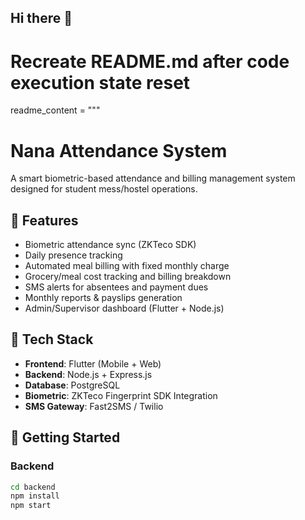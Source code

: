 ## Hi there 👋

<!--
**Arman023053/Arman023053** is a ✨ _special_ ✨ repository because its `README.md` (this file) appears on your GitHub profile.

Here are some ideas to get you started:

- 🔭 I’m currently working on ...
- 🌱 I’m currently learning ...
- 👯 I’m looking to collaborate on ...
- 🤔 I’m looking for help with ...
- 💬 Ask me about ...
- 📫 How to reach me: ...
- 😄 Pronouns: ...
- ⚡ Fun fact: ...
-->
# Recreate README.md after code execution state reset
readme_content = """
# Nana Attendance System

A smart biometric-based attendance and billing management system designed for student mess/hostel operations.

## 🔧 Features

- Biometric attendance sync (ZKTeco SDK)
- Daily presence tracking
- Automated meal billing with fixed monthly charge
- Grocery/meal cost tracking and billing breakdown
- SMS alerts for absentees and payment dues
- Monthly reports & payslips generation
- Admin/Supervisor dashboard (Flutter + Node.js)

## 🧱 Tech Stack

- **Frontend**: Flutter (Mobile + Web)
- **Backend**: Node.js + Express.js
- **Database**: PostgreSQL
- **Biometric**: ZKTeco Fingerprint SDK Integration
- **SMS Gateway**: Fast2SMS / Twilio

## 🚀 Getting Started

### Backend

```bash
cd backend
npm install
npm start
